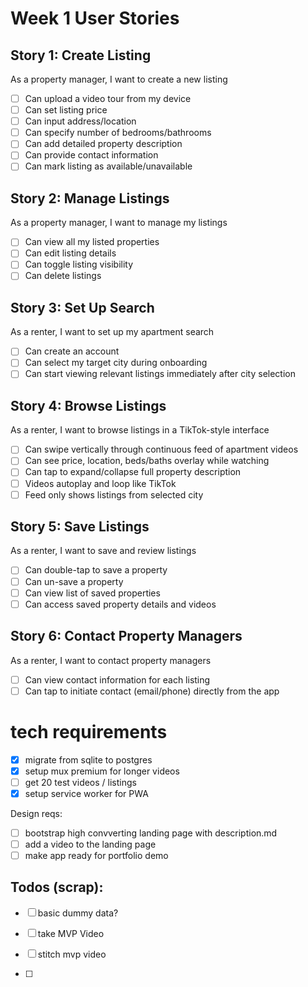 # Week 1 User Stories

## Story 1: Create Listing
As a property manager, I want to create a new listing
-[ ] Can upload a video tour from my device
-[ ] Can set listing price
-[ ] Can input address/location
-[ ] Can specify number of bedrooms/bathrooms
-[ ] Can add detailed property description
-[ ] Can provide contact information
-[ ] Can mark listing as available/unavailable

## Story 2: Manage Listings
As a property manager, I want to manage my listings
-[ ] Can view all my listed properties
-[ ] Can edit listing details
-[ ] Can toggle listing visibility
-[ ] Can delete listings

## Story 3: Set Up Search
As a renter, I want to set up my apartment search
-[ ] Can create an account
-[ ] Can select my target city during onboarding
-[ ] Can start viewing relevant listings immediately after city selection

## Story 4: Browse Listings
As a renter, I want to browse listings in a TikTok-style interface
-[ ] Can swipe vertically through continuous feed of apartment videos
-[ ] Can see price, location, beds/baths overlay while watching
-[ ] Can tap to expand/collapse full property description
-[ ] Videos autoplay and loop like TikTok
-[ ] Feed only shows listings from selected city

## Story 5: Save Listings
As a renter, I want to save and review listings
-[ ] Can double-tap to save a property
-[ ] Can un-save a property
-[ ] Can view list of saved properties
-[ ] Can access saved property details and videos

## Story 6: Contact Property Managers
As a renter, I want to contact property managers
-[ ] Can view contact information for each listing
-[ ] Can tap to initiate contact (email/phone) directly from the app

# tech requirements
-[x] migrate from sqlite to postgres
-[x] setup mux premium for longer videos
-[ ] get 20 test videos / listings
-[x] setup service worker for PWA

Design reqs:
-[ ] bootstrap high convverting landing page with description.md
-[ ] add a video to the landing page
-[ ] make app ready for portfolio demo

## Todos (scrap):
- [ ] basic dummy data? 
- [ ] take MVP Video
- [ ] stitch mvp video

- [ ]